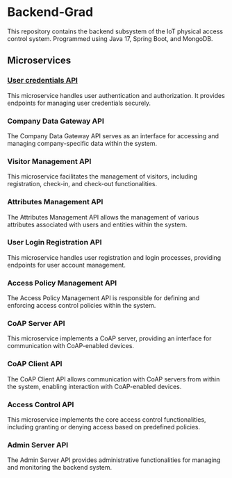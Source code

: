 # Backend-Grad

This repository contains the backend subsystem of the IoT physical access control system. Programmed using Java 17, Spring Boot, and MongoDB.

## Microservices

### [User credentials API](https://github.com/Jalal-Assaly/user-credentials-api)

This microservice handles user authentication and authorization. It provides endpoints for managing user credentials securely.

### Company Data Gateway API
The Company Data Gateway API serves as an interface for accessing and managing company-specific data within the system.

### Visitor Management API
This microservice facilitates the management of visitors, including registration, check-in, and check-out functionalities.

### Attributes Management API
The Attributes Management API allows the management of various attributes associated with users and entities within the system.

### User Login Registration API
This microservice handles user registration and login processes, providing endpoints for user account management.

### Access Policy Management API
The Access Policy Management API is responsible for defining and enforcing access control policies within the system.

### CoAP Server API
This microservice implements a CoAP server, providing an interface for communication with CoAP-enabled devices.

### CoAP Client API
The CoAP Client API allows communication with CoAP servers from within the system, enabling interaction with CoAP-enabled devices.

### Access Control API
This microservice implements the core access control functionalities, including granting or denying access based on predefined policies.

### Admin Server API
The Admin Server API provides administrative functionalities for managing and monitoring the backend system.
